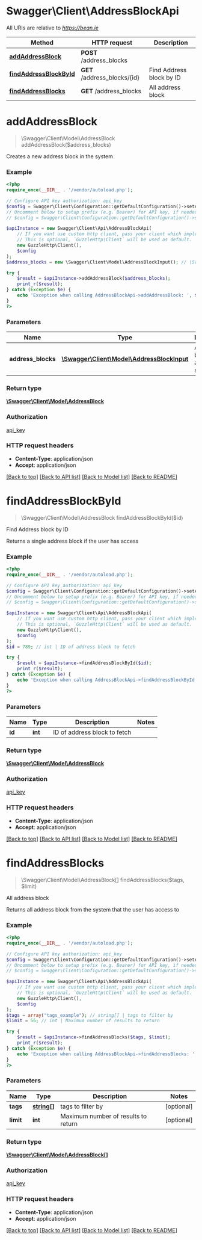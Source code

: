 # Swagger\Client\AddressBlockApi

All URIs are relative to *https://bean.ie*

Method | HTTP request | Description
------------- | ------------- | -------------
[**addAddressBlock**](AddressBlockApi.md#addAddressBlock) | **POST** /address_blocks | 
[**findAddressBlockById**](AddressBlockApi.md#findAddressBlockById) | **GET** /address_blocks/{id} | Find Address block by ID
[**findAddressBlocks**](AddressBlockApi.md#findAddressBlocks) | **GET** /address_blocks | All address block


# **addAddressBlock**
> \Swagger\Client\Model\AddressBlock addAddressBlock($address_blocks)



Creates a new address block in the system

### Example
```php
<?php
require_once(__DIR__ . '/vendor/autoload.php');

// Configure API key authorization: api_key
$config = Swagger\Client\Configuration::getDefaultConfiguration()->setApiKey('ApiKey', 'YOUR_API_KEY');
// Uncomment below to setup prefix (e.g. Bearer) for API key, if needed
// $config = Swagger\Client\Configuration::getDefaultConfiguration()->setApiKeyPrefix('ApiKey', 'Bearer');

$apiInstance = new Swagger\Client\Api\AddressBlockApi(
    // If you want use custom http client, pass your client which implements `GuzzleHttp\ClientInterface`.
    // This is optional, `GuzzleHttp\Client` will be used as default.
    new GuzzleHttp\Client(),
    $config
);
$address_blocks = new \Swagger\Client\Model\AddressBlockInput(); // \Swagger\Client\Model\AddressBlockInput | Address block to add to the system

try {
    $result = $apiInstance->addAddressBlock($address_blocks);
    print_r($result);
} catch (Exception $e) {
    echo 'Exception when calling AddressBlockApi->addAddressBlock: ', $e->getMessage(), PHP_EOL;
}
?>
```

### Parameters

Name | Type | Description  | Notes
------------- | ------------- | ------------- | -------------
 **address_blocks** | [**\Swagger\Client\Model\AddressBlockInput**](../Model/AddressBlockInput.md)| Address block to add to the system |

### Return type

[**\Swagger\Client\Model\AddressBlock**](../Model/AddressBlock.md)

### Authorization

[api_key](../../README.md#api_key)

### HTTP request headers

 - **Content-Type**: application/json
 - **Accept**: application/json

[[Back to top]](#) [[Back to API list]](../../README.md#documentation-for-api-endpoints) [[Back to Model list]](../../README.md#documentation-for-models) [[Back to README]](../../README.md)

# **findAddressBlockById**
> \Swagger\Client\Model\AddressBlock findAddressBlockById($id)

Find Address block by ID

Returns a single address block if the user has access

### Example
```php
<?php
require_once(__DIR__ . '/vendor/autoload.php');

// Configure API key authorization: api_key
$config = Swagger\Client\Configuration::getDefaultConfiguration()->setApiKey('ApiKey', 'YOUR_API_KEY');
// Uncomment below to setup prefix (e.g. Bearer) for API key, if needed
// $config = Swagger\Client\Configuration::getDefaultConfiguration()->setApiKeyPrefix('ApiKey', 'Bearer');

$apiInstance = new Swagger\Client\Api\AddressBlockApi(
    // If you want use custom http client, pass your client which implements `GuzzleHttp\ClientInterface`.
    // This is optional, `GuzzleHttp\Client` will be used as default.
    new GuzzleHttp\Client(),
    $config
);
$id = 789; // int | ID of address block to fetch

try {
    $result = $apiInstance->findAddressBlockById($id);
    print_r($result);
} catch (Exception $e) {
    echo 'Exception when calling AddressBlockApi->findAddressBlockById: ', $e->getMessage(), PHP_EOL;
}
?>
```

### Parameters

Name | Type | Description  | Notes
------------- | ------------- | ------------- | -------------
 **id** | **int**| ID of address block to fetch |

### Return type

[**\Swagger\Client\Model\AddressBlock**](../Model/AddressBlock.md)

### Authorization

[api_key](../../README.md#api_key)

### HTTP request headers

 - **Content-Type**: application/json
 - **Accept**: application/json

[[Back to top]](#) [[Back to API list]](../../README.md#documentation-for-api-endpoints) [[Back to Model list]](../../README.md#documentation-for-models) [[Back to README]](../../README.md)

# **findAddressBlocks**
> \Swagger\Client\Model\AddressBlock[] findAddressBlocks($tags, $limit)

All address block

Returns all address block from the system that the user has access to

### Example
```php
<?php
require_once(__DIR__ . '/vendor/autoload.php');

// Configure API key authorization: api_key
$config = Swagger\Client\Configuration::getDefaultConfiguration()->setApiKey('ApiKey', 'YOUR_API_KEY');
// Uncomment below to setup prefix (e.g. Bearer) for API key, if needed
// $config = Swagger\Client\Configuration::getDefaultConfiguration()->setApiKeyPrefix('ApiKey', 'Bearer');

$apiInstance = new Swagger\Client\Api\AddressBlockApi(
    // If you want use custom http client, pass your client which implements `GuzzleHttp\ClientInterface`.
    // This is optional, `GuzzleHttp\Client` will be used as default.
    new GuzzleHttp\Client(),
    $config
);
$tags = array("tags_example"); // string[] | tags to filter by
$limit = 56; // int | Maximum number of results to return

try {
    $result = $apiInstance->findAddressBlocks($tags, $limit);
    print_r($result);
} catch (Exception $e) {
    echo 'Exception when calling AddressBlockApi->findAddressBlocks: ', $e->getMessage(), PHP_EOL;
}
?>
```

### Parameters

Name | Type | Description  | Notes
------------- | ------------- | ------------- | -------------
 **tags** | [**string[]**](../Model/string.md)| tags to filter by | [optional]
 **limit** | **int**| Maximum number of results to return | [optional]

### Return type

[**\Swagger\Client\Model\AddressBlock[]**](../Model/AddressBlock.md)

### Authorization

[api_key](../../README.md#api_key)

### HTTP request headers

 - **Content-Type**: application/json
 - **Accept**: application/json

[[Back to top]](#) [[Back to API list]](../../README.md#documentation-for-api-endpoints) [[Back to Model list]](../../README.md#documentation-for-models) [[Back to README]](../../README.md)

